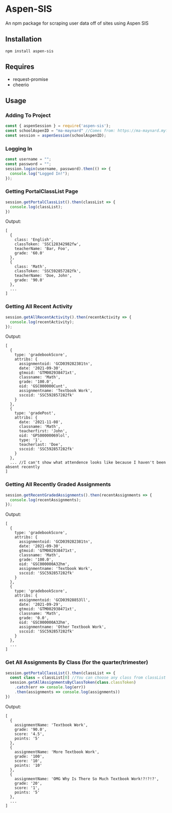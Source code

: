 # Aspen-SIS
An npm package for scraping user data off of sites using Aspen SIS

Installation
-----
```
npm install aspen-sis
```
Requires
-----
  * request-promise
  * cheerio

Usage
-----

### Adding To Project
``` javascript
const { aspenSession } = require('aspen-sis');
const schoolAspenID = "ma-maynard" //Comes from: https://ma-maynard.myfollett.com/
const session = aspenSession(schoolAspenID);
```

### Logging In
``` javascript
const username = "";
const password = "";
session.login(username, password).then(() => {
  console.log("Logged In!");
});
```

### Getting PortalClassList Page
``` javascript
session.getPortalClassList().then(classList => {
  console.log(classList);
})
```
Output:
```
[
  {
    class: 'English',
    classToken: 'SSC128342982fw',
    teacherName: 'Bar, Foo',
    grade: '60.0'
  },
  {
    class: 'Math',
    classToken: 'SSC592857282fk',
    teacherName: 'Doe, John',
    grade: '90.0'
  },
  ...
]
```

### Getting All Recent Activity
``` javascript
session.getAllRecentActivity().then(recentActivity => {
  console.log(recentActivity);
});
```
Output:
```
[
  {
    type: 'gradebookScore',
    attribs: {
      assignmentoid: 'GCD039282381tn',
      date: '2021-09-30',
      gtmoid: 'GTM002938471xt',
      classname: 'Math',
      grade: '100.0',
      oid: 'GSC000000Cunt',
      assignmentname: 'Textbook Work',
      sscoid: 'SSC592857282fk'
    }
  },
  {
    type: 'gradePost',
    attribs: {
      date: '2021-11-08',
      classname: 'Math',
      teacherfirst: 'John',
      oid: 'GPS00000069lol',
      type: '1',
      teacherlast: 'Doe',
      sscoid: 'SSC592857282fk'
    }
  },
  ... //I can't show what attendence looks like because I haven't been absent recently
]
```

### Getting All Recently Graded Assignments
``` javascript
session.getRecentGradedAssignments().then(recentAssignments => {
  console.log(recentAssignments);
});
```
Output:
```
[
  {
    type: 'gradebookScore',
    attribs: {
      assignmentoid: 'GCD039282381tn',
      date: '2021-09-30',
      gtmoid: 'GTM002938471xt',
      classname: 'Math',
      grade: '100.0',
      oid: 'GSC000000A32hm',
      assignmentname: 'Textbook Work',
      sscoid: 'SSC592857282fk'
    }
  },
  {
    type: 'gradebookScore',
    attribs: {
      assignmentoid: 'GCD03928853ll',
      date: '2021-09-29',
      gtmoid: 'GTM002938471xt',
      classname: 'Math',
      grade: '0.0',
      oid: 'GSC000000A32hm',
      assignmentname: 'Other Textbook Work',
      sscoid: 'SSC592857282fk'
    }
  },
  ...
]
```

### Get All Assignments By Class (for the quarter/trimester)
``` javascript
session.getPortalClassList().then(classList => {
  const class = classList[0] //You can choose any class from classList array
  session.getAllAssignmentsByClassToken(class.classToken)
    .catch(err => console.log(err))
    .then(assignments => console.log(assignments))
})
```
Output:
```
[
  {
    assignmentName: 'Textbook Work', 
    grade: '90.0', 
    score: '4.5', 
    points: '5' 
  },
  {
    assignmentName: 'More Textbook Work', 
    grade: '100', 
    score: '10', 
    points: '10' 
  },
  {
    assignmentName: 'OMG Why Is There So Much Textbook Work!?!?!?', 
    grade: '20', 
    score: '1', 
    points: '5' 
  },
  ...
]
```
